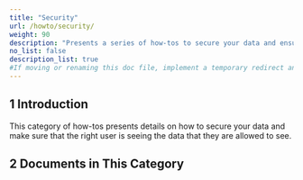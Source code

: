 ```yaml
---
title: "Security"
url: /howto/security/
weight: 90
description: "Presents a series of how-tos to secure your data and ensure that the right user is seeing the right data."
no_list: false
description_list: true
#If moving or renaming this doc file, implement a temporary redirect and let the respective team know they should update the URL in the product. See Mapping to Products for more details.
---
```


## 1 Introduction

This category of how-tos presents details on how to secure your data and make sure that the right user is seeing the data that they are allowed to see.

## 2 Documents in This Category
